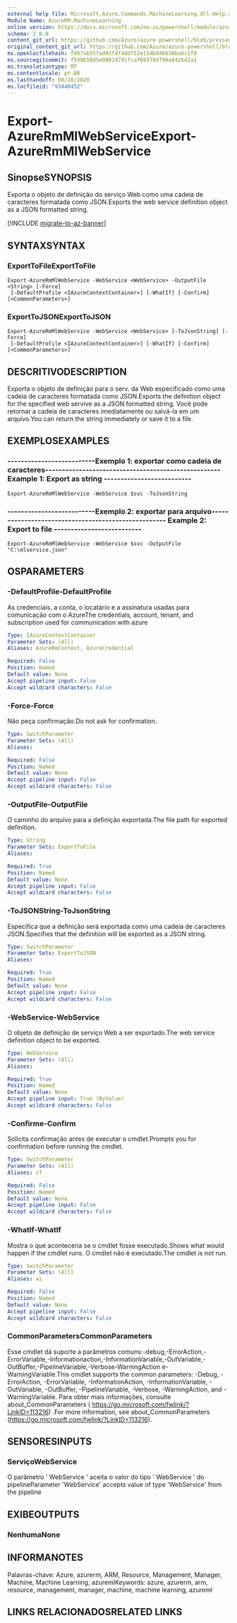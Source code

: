 ```yaml
---
external help file: Microsoft.Azure.Commands.MachineLearning.dll-Help.xml
Module Name: AzureRM.MachineLearning
online version: https://docs.microsoft.com/en-us/powershell/module/azurerm.machinelearning/export-azurermmlwebservice
schema: 2.0.0
content_git_url: https://github.com/Azure/azure-powershell/blob/preview/src/ResourceManager/MachineLearning/Commands.MachineLearning/help/Export-AzureRmMlWebService.md
original_content_git_url: https://github.com/Azure/azure-powershell/blob/preview/src/ResourceManager/MachineLearning/Commands.MachineLearning/help/Export-AzureRmMlWebService.md
ms.openlocfilehash: fd07ab55fad93fdf48df52e15db846630ba6c1f8
ms.sourcegitcommit: f599b50d5e980197d1fca769378df90a842b42a1
ms.translationtype: MT
ms.contentlocale: pt-BR
ms.lasthandoff: 08/20/2020
ms.locfileid: "93440452"
---
```

# <span data-ttu-id="d381c-101">Export-AzureRmMlWebService</span><span class="sxs-lookup"><span data-stu-id="d381c-101">Export-AzureRmMlWebService</span></span>

## <span data-ttu-id="d381c-102">Sinopse</span><span class="sxs-lookup"><span data-stu-id="d381c-102">SYNOPSIS</span></span>
<span data-ttu-id="d381c-103">Exporta o objeto de definição do serviço Web como uma cadeia de caracteres formatada como JSON.</span><span class="sxs-lookup"><span data-stu-id="d381c-103">Exports the web service definition object as a JSON formatted string.</span></span>

[!INCLUDE [migrate-to-az-banner](../../includes/migrate-to-az-banner.md)]

## <span data-ttu-id="d381c-104">SYNTAX</span><span class="sxs-lookup"><span data-stu-id="d381c-104">SYNTAX</span></span>

### <span data-ttu-id="d381c-105">ExportToFile</span><span class="sxs-lookup"><span data-stu-id="d381c-105">ExportToFile</span></span>
```
Export-AzureRmMlWebService -WebService <WebService> -OutputFile <String> [-Force]
 [-DefaultProfile <IAzureContextContainer>] [-WhatIf] [-Confirm] [<CommonParameters>]
```

### <span data-ttu-id="d381c-106">ExportToJSON</span><span class="sxs-lookup"><span data-stu-id="d381c-106">ExportToJSON</span></span>
```
Export-AzureRmMlWebService -WebService <WebService> [-ToJsonString] [-Force]
 [-DefaultProfile <IAzureContextContainer>] [-WhatIf] [-Confirm] [<CommonParameters>]
```

## <span data-ttu-id="d381c-107">DESCRITIVO</span><span class="sxs-lookup"><span data-stu-id="d381c-107">DESCRIPTION</span></span>
<span data-ttu-id="d381c-108">Exporta o objeto de definição para o serv. da Web especificado como uma cadeia de caracteres formatada como JSON.</span><span class="sxs-lookup"><span data-stu-id="d381c-108">Exports the definition object for the specified web servive as a JSON formatted string.</span></span>
<span data-ttu-id="d381c-109">Você pode retornar a cadeia de caracteres imediatamente ou salvá-la em um arquivo.</span><span class="sxs-lookup"><span data-stu-id="d381c-109">You can return the string immediately or save it to a file.</span></span>

## <span data-ttu-id="d381c-110">EXEMPLOS</span><span class="sxs-lookup"><span data-stu-id="d381c-110">EXAMPLES</span></span>

### <span data-ttu-id="d381c-111">--------------------------Exemplo 1: exportar como cadeia de caracteres--------------------------</span><span class="sxs-lookup"><span data-stu-id="d381c-111">--------------------------  Example 1: Export as string  --------------------------</span></span>
```
Export-AzureRmMlWebService -WebService $svc -ToJsonString
```

### <span data-ttu-id="d381c-112">--------------------------Exemplo 2: exportar para arquivo--------------------------</span><span class="sxs-lookup"><span data-stu-id="d381c-112">--------------------------  Example 2: Export to file  --------------------------</span></span>
```
Export-AzureRmMlWebService -WebService $svc -OutputFile "C:\mlservice.json"
```

## <span data-ttu-id="d381c-113">OS</span><span class="sxs-lookup"><span data-stu-id="d381c-113">PARAMETERS</span></span>

### <span data-ttu-id="d381c-114">-DefaultProfile</span><span class="sxs-lookup"><span data-stu-id="d381c-114">-DefaultProfile</span></span>
<span data-ttu-id="d381c-115">As credenciais, a conta, o locatário e a assinatura usadas para comunicação com o Azure</span><span class="sxs-lookup"><span data-stu-id="d381c-115">The credentials, account, tenant, and subscription used for communication with azure</span></span>

```yaml
Type: IAzureContextContainer
Parameter Sets: (All)
Aliases: AzureRmContext, AzureCredential

Required: False
Position: Named
Default value: None
Accept pipeline input: False
Accept wildcard characters: False
```

### <span data-ttu-id="d381c-116">-Force</span><span class="sxs-lookup"><span data-stu-id="d381c-116">-Force</span></span>
<span data-ttu-id="d381c-117">Não peça confirmação.</span><span class="sxs-lookup"><span data-stu-id="d381c-117">Do not ask for confirmation.</span></span>

```yaml
Type: SwitchParameter
Parameter Sets: (All)
Aliases: 

Required: False
Position: Named
Default value: None
Accept pipeline input: False
Accept wildcard characters: False
```

### <span data-ttu-id="d381c-118">-OutputFile</span><span class="sxs-lookup"><span data-stu-id="d381c-118">-OutputFile</span></span>
<span data-ttu-id="d381c-119">O caminho do arquivo para a definição exportada.</span><span class="sxs-lookup"><span data-stu-id="d381c-119">The file path for exported definition.</span></span>

```yaml
Type: String
Parameter Sets: ExportToFile
Aliases: 

Required: True
Position: Named
Default value: None
Accept pipeline input: False
Accept wildcard characters: False
```

### <span data-ttu-id="d381c-120">-ToJSONString</span><span class="sxs-lookup"><span data-stu-id="d381c-120">-ToJsonString</span></span>
<span data-ttu-id="d381c-121">Especifica que a definição será exportada como uma cadeia de caracteres JSON.</span><span class="sxs-lookup"><span data-stu-id="d381c-121">Specifies that the definition will be exported as a JSON string.</span></span>

```yaml
Type: SwitchParameter
Parameter Sets: ExportToJSON
Aliases: 

Required: True
Position: Named
Default value: None
Accept pipeline input: False
Accept wildcard characters: False
```

### <span data-ttu-id="d381c-122">-WebService</span><span class="sxs-lookup"><span data-stu-id="d381c-122">-WebService</span></span>
<span data-ttu-id="d381c-123">O objeto de definição de serviço Web a ser exportado.</span><span class="sxs-lookup"><span data-stu-id="d381c-123">The web service definition object to be exported.</span></span>

```yaml
Type: WebService
Parameter Sets: (All)
Aliases: 

Required: True
Position: Named
Default value: None
Accept pipeline input: True (ByValue)
Accept wildcard characters: False
```

### <span data-ttu-id="d381c-124">-Confirme</span><span class="sxs-lookup"><span data-stu-id="d381c-124">-Confirm</span></span>
<span data-ttu-id="d381c-125">Solicita confirmação antes de executar o cmdlet.</span><span class="sxs-lookup"><span data-stu-id="d381c-125">Prompts you for confirmation before running the cmdlet.</span></span>

```yaml
Type: SwitchParameter
Parameter Sets: (All)
Aliases: cf

Required: False
Position: Named
Default value: None
Accept pipeline input: False
Accept wildcard characters: False
```

### <span data-ttu-id="d381c-126">-WhatIf</span><span class="sxs-lookup"><span data-stu-id="d381c-126">-WhatIf</span></span>
<span data-ttu-id="d381c-127">Mostra o que aconteceria se o cmdlet fosse executado.</span><span class="sxs-lookup"><span data-stu-id="d381c-127">Shows what would happen if the cmdlet runs.</span></span>
<span data-ttu-id="d381c-128">O cmdlet não é executado.</span><span class="sxs-lookup"><span data-stu-id="d381c-128">The cmdlet is not run.</span></span>

```yaml
Type: SwitchParameter
Parameter Sets: (All)
Aliases: wi

Required: False
Position: Named
Default value: None
Accept pipeline input: False
Accept wildcard characters: False
```

### <span data-ttu-id="d381c-129">CommonParameters</span><span class="sxs-lookup"><span data-stu-id="d381c-129">CommonParameters</span></span>
<span data-ttu-id="d381c-130">Esse cmdlet dá suporte a parâmetros comuns:-debug,-ErrorAction,-ErrorVariable,-Informationaction,-InformationVariable,-OutVariable,-OutBuffer,-PipelineVariable,-Verbose-WarningAction e-WarningVariable.</span><span class="sxs-lookup"><span data-stu-id="d381c-130">This cmdlet supports the common parameters: -Debug, -ErrorAction, -ErrorVariable, -InformationAction, -InformationVariable, -OutVariable, -OutBuffer, -PipelineVariable, -Verbose, -WarningAction, and -WarningVariable.</span></span> <span data-ttu-id="d381c-131">Para obter mais informações, consulte about_CommonParameters ( https://go.microsoft.com/fwlink/?LinkID=113216) .</span><span class="sxs-lookup"><span data-stu-id="d381c-131">For more information, see about_CommonParameters (https://go.microsoft.com/fwlink/?LinkID=113216).</span></span>

## <span data-ttu-id="d381c-132">SENSORES</span><span class="sxs-lookup"><span data-stu-id="d381c-132">INPUTS</span></span>

### <span data-ttu-id="d381c-133">Serviço</span><span class="sxs-lookup"><span data-stu-id="d381c-133">WebService</span></span>
<span data-ttu-id="d381c-134">O parâmetro ' WebService ' aceita o valor do tipo ' WebService ' do pipeline</span><span class="sxs-lookup"><span data-stu-id="d381c-134">Parameter 'WebService' accepts value of type 'WebService' from the pipeline</span></span>

## <span data-ttu-id="d381c-135">EXIBE</span><span class="sxs-lookup"><span data-stu-id="d381c-135">OUTPUTS</span></span>

### <span data-ttu-id="d381c-136">Nenhuma</span><span class="sxs-lookup"><span data-stu-id="d381c-136">None</span></span>

## <span data-ttu-id="d381c-137">INFORMA</span><span class="sxs-lookup"><span data-stu-id="d381c-137">NOTES</span></span>
<span data-ttu-id="d381c-138">Palavras-chave: Azure, azurerm, ARM, Resource, Management, Manager, Machine, Machine Learning, azureml</span><span class="sxs-lookup"><span data-stu-id="d381c-138">Keywords: azure, azurerm, arm, resource, management, manager, machine, machine learning, azureml</span></span>

## <span data-ttu-id="d381c-139">LINKS RELACIONADOS</span><span class="sxs-lookup"><span data-stu-id="d381c-139">RELATED LINKS</span></span>

